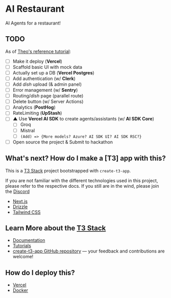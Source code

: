 # AI Restaurant

AI Agents for a restaurant!

## TODO

As of [Theo's reference tutorial](https://www.youtube.com/watch?v=d5x0JCZbAJs):

- [ ] Make it deploy (**Vercel**)
- [ ] Scaffold basic UI with mock data
- [ ] Actually set up a DB (**Vercel Postgres**)
- [ ] Add authentication (w/ **Clerk**)
- [ ] Add _dish_ upload (& admin panel)
- [ ] Error management (w/ **Sentry**)
- [ ] Routing/_dish_ page (parallel route)
- [ ] Delete button (w/ Server Actions)
- [ ] Analytics (**PostHog**)
- [ ] RateLimiting (**UpStash**)
- [ ] **▲** Use **Vercel AI SDK** to create agents/assistants (w/ **AI SDK Core**)
  - [ ] Groq
  - [ ] Mistral
  - [ ] `(Add) => {More models? Azure? AI SDK UI? AI SDK RSC?}`
- [ ] Open source the project & Submit to hackathon

## What's next? How do I make a [T3] app with this?

This is a [T3 Stack](https://create.t3.gg/) project bootstrapped with `create-t3-app`.

If you are not familiar with the different technologies used in this project, please refer to the respective docs. If you still are in the wind, please join the [Discord](https://t3.gg/discord)

- [Next.js](https://nextjs.org)
- [Drizzle](https://orm.drizzle.team)
- [Tailwind CSS](https://tailwindcss.com)

## Learn More about the [T3 Stack](https://create.t3.gg/)

- [Documentation](https://create.t3.gg/)
- [Tutorials](https://create.t3.gg/en/faq#what-learning-resources-are-currently-available)
- [create-t3-app GitHub repository](https://github.com/t3-oss/create-t3-app) — your feedback and contributions are welcome!

## How do I deploy this?

- [Vercel](https://create.t3.gg/en/deployment/vercel)
- [Docker](https://create.t3.gg/en/deployment/docker)
